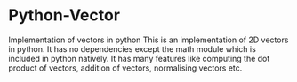 # Python-Vector
Implementation of vectors in python
This is an implementation of 2D vectors in python. It has no dependencies except the math module which is included in python natively.
It has many features like computing the dot product of vectors, addition of vectors, normalising vectors etc.
